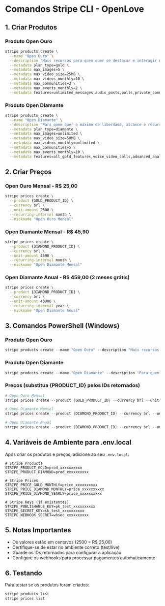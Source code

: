 # Comandos Stripe CLI - OpenLove

## 1. Criar Produtos

### Produto Open Ouro
```bash
stripe products create \
  --name "Open Ouro" \
  --description "Mais recursos para quem quer se destacar e interagir mais" \
  --metadata plan_type=gold \
  --metadata max_images=5 \
  --metadata max_video_size=25MB \
  --metadata max_videos_monthly=10 \
  --metadata max_communities=3 \
  --metadata max_events_monthly=2 \
  --metadata features=unlimited_messages,audio_posts,polls,private_communities
```

### Produto Open Diamante
```bash
stripe products create \
  --name "Open Diamante" \
  --description "Para quem quer o máximo de liberdade, alcance e recursos" \
  --metadata plan_type=diamante \
  --metadata max_images=unlimited \
  --metadata max_video_size=50MB \
  --metadata max_videos_monthly=unlimited \
  --metadata max_communities=5 \
  --metadata max_events_monthly=10 \
  --metadata features=all_gold_features,voice_video_calls,advanced_analytics,unlimited_communities
```

## 2. Criar Preços

### Open Ouro Mensal - R$ 25,00
```bash
stripe prices create \
  --product {GOLD_PRODUCT_ID} \
  --currency brl \
  --unit-amount 2500 \
  --recurring-interval month \
  --nickname "Open Ouro Mensal"
```

### Open Diamante Mensal - R$ 45,90
```bash
stripe prices create \
  --product {DIAMOND_PRODUCT_ID} \
  --currency brl \
  --unit-amount 4590 \
  --recurring-interval month \
  --nickname "Open Diamante Mensal"
```

### Open Diamante Anual - R$ 459,00 (2 meses grátis)
```bash
stripe prices create \
  --product {DIAMOND_PRODUCT_ID} \
  --currency brl \
  --unit-amount 45900 \
  --recurring-interval year \
  --nickname "Open Diamante Anual"
```

## 3. Comandos PowerShell (Windows)

### Produto Open Ouro
```powershell
stripe products create --name "Open Ouro" --description "Mais recursos para quem quer se destacar e interagir mais" --metadata plan_type=gold --metadata max_images=5 --metadata max_video_size=25MB --metadata max_videos_monthly=10 --metadata max_communities=3 --metadata max_events_monthly=2 --metadata features=unlimited_messages,audio_posts,polls,private_communities
```

### Produto Open Diamante
```powershell
stripe products create --name "Open Diamante" --description "Para quem quer o máximo de liberdade, alcance e recursos" --metadata plan_type=diamante --metadata max_images=unlimited --metadata max_video_size=50MB --metadata max_videos_monthly=unlimited --metadata max_communities=5 --metadata max_events_monthly=10 --metadata features=all_gold_features,voice_video_calls,advanced_analytics,unlimited_communities
```

### Preços (substitua {PRODUCT_ID} pelos IDs retornados)
```powershell
# Open Ouro Mensal
stripe prices create --product {GOLD_PRODUCT_ID} --currency brl --unit-amount 2500 --recurring-interval month --nickname "Open Ouro Mensal"

# Open Diamante Mensal
stripe prices create --product {DIAMOND_PRODUCT_ID} --currency brl --unit-amount 4590 --recurring-interval month --nickname "Open Diamante Mensal"

# Open Diamante Anual
stripe prices create --product {DIAMOND_PRODUCT_ID} --currency brl --unit-amount 45900 --recurring-interval year --nickname "Open Diamante Anual"
```

## 4. Variáveis de Ambiente para .env.local

Após criar os produtos e preços, adicione ao seu `.env.local`:

```env
# Stripe Products
STRIPE_PRODUCT_GOLD=prod_xxxxxxxxxx
STRIPE_PRODUCT_DIAMOND=prod_xxxxxxxxxx

# Stripe Prices
STRIPE_PRICE_GOLD_MONTHLY=price_xxxxxxxxxx
STRIPE_PRICE_DIAMOND_MONTHLY=price_xxxxxxxxxx
STRIPE_PRICE_DIAMOND_YEARLY=price_xxxxxxxxxx

# Stripe Keys (já existentes)
STRIPE_PUBLISHABLE_KEY=pk_test_xxxxxxxxxx
STRIPE_SECRET_KEY=sk_test_xxxxxxxxxx
STRIPE_WEBHOOK_SECRET=whsec_xxxxxxxxxx
```

## 5. Notas Importantes

- Os valores estão em centavos (2500 = R$ 25,00)
- Certifique-se de estar no ambiente correto (test/live)
- Guarde os IDs retornados para configurar a aplicação
- Configure os webhooks para processar pagamentos automaticamente

## 6. Testando

Para testar se os produtos foram criados:
```bash
stripe products list
stripe prices list
``` 